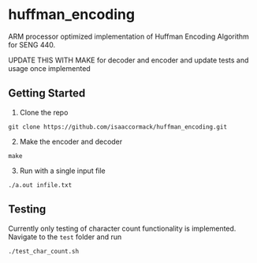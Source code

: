 # huffman_encoding
ARM processor optimized implementation of Huffman Encoding Algorithm for SENG 440.


UPDATE THIS WITH MAKE for decoder and encoder and update tests and usage once implemented


## Getting Started
1. Clone the repo
```
git clone https://github.com/isaaccormack/huffman_encoding.git
```

2. Make the encoder and decoder
```
make
```

3. Run with a single input file
```
./a.out infile.txt
```

## Testing
Currently only testing of character count functionality is implemented. Navigate to the `test` folder and run
```
./test_char_count.sh  
```
